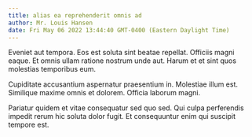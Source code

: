 ```yaml
---
title: alias ea reprehenderit omnis ad
author: Mr. Louis Hansen
date: Fri May 06 2022 13:44:40 GMT-0400 (Eastern Daylight Time)
---
```

Eveniet aut tempora. Eos est soluta sint beatae repellat. Officiis magni eaque. Et omnis ullam ratione nostrum unde aut. Harum et et sint quos molestias temporibus eum.

 Cupiditate accusantium aspernatur praesentium in. Molestiae illum est. Similique maxime omnis et dolorem. Officia laborum magni.

 Pariatur quidem et vitae consequatur sed quo sed. Qui culpa perferendis impedit rerum hic soluta dolor fugit. Et consequuntur enim qui suscipit tempore est.